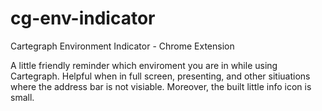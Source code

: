 # cg-env-indicator
Cartegraph Environment Indicator - Chrome Extension

A little friendly reminder which enviroment you are in while using Cartegraph. Helpful when in full screen, presenting, and other sitiuations where the address bar is not visiable. Moreover, the built little info icon is small. 